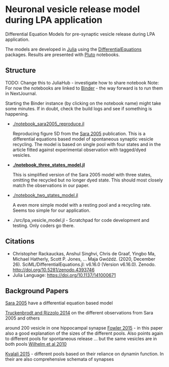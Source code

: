 # Neuronal vesicle release model during LPA application

Differential Equation Models for pre-synaptic vesicle release during LPA application.

The models are developed in [Julia](https://julialang.org/) using the [DifferentialEquations](https://juliapackages.com/p/differentialequations) packages. Results are presented with [Pluto](https://github.com/fonsp/Pluto.jl) notebooks.

## Structure

TODO: Change this to JuliaHub - investigate how to share notebook
Note: For now the notebooks are linked to [Binder](https://mybinder.org/) - the way forward is to run them in NextJournal.

Starting the Binder instance (by clicking on the notebook name) might take some minutes. If in doubt, check the build logs and see if something is happening.

- [./notebook_sara2005_reproduce.jl](https://mybinder.org/v2/gh/fonsp/pluto-on-binder/v0.14.5?urlpath=pluto/open?url=https%253A%252F%252Fgithub.com%252Fkonstantinstadler%252Flpa-vesicle-model%252Fblob%252Fmaster%252Fnotebook_sara2005_reproduce.jl%253Fraw%253Dtrue)

    Reproducing figure 5D from the [Sara 2005](https://www.sciencedirect.com/science/article/pii/S0896627305000693?via%3Dihub) publication.
    This is a differential equations based model of spontaneous synaptic vesicle recycling. 
    The model is based on single pool with four states and in the article fitted against experimental observation with tagged/dyed vesicles.

- **[./notebook_three_states_model.jl](https://binder.plutojl.org/v0.14.5/open?url=https%253A%252F%252Fgithub.com%252Fkonstantinstadler%252Flpa-vesicle-model%252Fblob%252Fmaster%252Fnotebook_three_states_model.jl%253Fraw%253Dtrue)**

    This is simplified version of the Sara 2005 model with three states, omitting the recycled but no longer dyed state. This should most closely match the observations in our paper.

- [./notebook_two_states_model.jl](https://mybinder.org/v2/gh/fonsp/pluto-on-binder/v0.14.5?urlpath=pluto/open?url=https%253A%252F%252Fgithub.com%252Fkonstantinstadler%252Flpa-vesicle-model%252Fblob%252Fmaster%252Fnotebook_two_states_model.jl%253Fraw%253Dtrue)

    A even more simple model with a resting pool and a recycling rate. Seems too simple for our application.

- ./src/lpa_vesicle_model.jl - Scratchpad for code development and testing. Only coders go there.


## Citations

- Christopher Rackauckas, Anshul Singhvi, Chris de Graaf, Yingbo Ma, Michael Hatherly, Scott P. Jones, … Maja Gwóźdź. (2020, December 26). SciML/DifferentialEquations.jl: v6.16.0 (Version v6.16.0). Zenodo. http://doi.org/10.5281/zenodo.4393746
- Julia Language: https://doi.org/10.1137/141000671


## Background Papers

[Sara 2005](https://www.sciencedirect.com/science/article/pii/S0896627305000693?via%3Dihub) have a differential equation based model

[Truckenbrodt and Rizzolo 2014](https://www.frontiersin.org/articles/10.3389/fncel.2014.00409/full) on the different observations from Sara 2005 and others

around 200 vesicle in one hippocampal synapse [Fowler 2015](https://www.sciencedirect.com/science/article/pii/S0014482715000920?via%3Dihub) - in this paper also a good explanation of the sizes of the different pools. Also points again to different pools for spontaneous release  ... but the same vesicles are in both pools [Wilhelm et al 2010](https://www.nature.com/articles/nn.2690)


[Kvalali 2015](https://www.nature.com/articles/nrn3875) - different pools based on their reliance on dynamin function. In their are also comprehensive schemata of synapses
